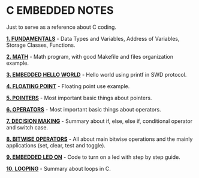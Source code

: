# C EMBEDDED NOTES
Just to serve as a reference about C coding.

__[1. FUNDAMENTALS](1_FUNDAMENTALS/)__ - Data Types and Variables, Address of Variables, Storage Classes, Functions.

__[2. MATH](2_MATH/)__ - Math program, with good Makefile and files organization example.

__[3. EMBEDDED HELLO WORLD](3_EMBEDDED_HELLO_WORLD/)__ - Hello world using printf in SWD protocol.

__[4. FLOATING POINT](4_FLOATING_POINT/)__ - Floating point use example.

__[5. POINTERS](5_POINTERS/)__ - Most important basic things about pointers.

__[6. OPERATORS](6_OPERATORS/)__ - Most important basic things about operators.

__[7. DECISION MAKING](7_DECISION_MAKING/)__ - Summary about if, else, else if, conditional operator and switch case.

__[8. BITWISE OPERATORS](8_BITWISE_OPERATORS/)__ - All about main bitwise operations and the mainly applications (set, clear, test and toggle).

__[9. EMBEDDED LED ON](9_EMBEDDED_LED_ON/)__ - Code to turn on a led with step by step guide.

__[10. LOOPING](10_LOOPING/)__ - Summary about loops in C.
